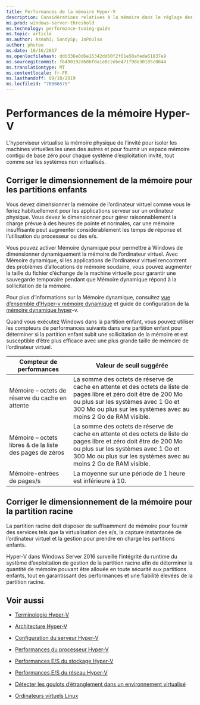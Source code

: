 ```yaml
---
title: Performances de la mémoire Hyper-V
description: Considérations relatives à la mémoire dans le réglage des performances Hyper-V
ms.prod: windows-server-threshold
ms.technology: performance-tuning-guide
ms.topic: article
ms.author: Asmahi; SandySp; JoPoulso
author: phstee
ms.date: 10/16/2017
ms.openlocfilehash: ddb336e0d6e16342dd60f2f61e50afeda61837e9
ms.sourcegitcommit: f6490192d686f0a1e0c2ebe471f98e30105c0844
ms.translationtype: MT
ms.contentlocale: fr-FR
ms.lasthandoff: 09/10/2019
ms.locfileid: "70866575"
---
```

# <a name="hyper-v-memory-performance"></a>Performances de la mémoire Hyper-V


L’hyperviseur virtualise la mémoire physique de l’invité pour isoler les machines virtuelles les unes des autres et pour fournir un espace mémoire contigu de base zéro pour chaque système d’exploitation invité, tout comme sur les systèmes non virtualisés.

## <a name="correct-memory-sizing-for-child-partitions"></a>Corriger le dimensionnement de la mémoire pour les partitions enfants

Vous devez dimensionner la mémoire de l’ordinateur virtuel comme vous le feriez habituellement pour les applications serveur sur un ordinateur physique. Vous devez le dimensionner pour gérer raisonnablement la charge prévue à des heures de pointe et normales, car une mémoire insuffisante peut augmenter considérablement les temps de réponse et l’utilisation du processeur ou des e/s.

Vous pouvez activer Mémoire dynamique pour permettre à Windows de dimensionner dynamiquement la mémoire de l’ordinateur virtuel. Avec Mémoire dynamique, si les applications de l’ordinateur virtuel rencontrent des problèmes d’allocations de mémoire soudaine, vous pouvez augmenter la taille du fichier d’échange de la machine virtuelle pour garantir une sauvegarde temporaire pendant que Mémoire dynamique répond à la sollicitation de la mémoire.

Pour plus d’informations sur la Mémoire dynamique, consultez [vue d’ensemble d’Hyper-v mémoire dynamique]( https://go.microsoft.com/fwlink/?linkid=834434) et guide de configuration de la [mémoire dynamique hyper](https://go.microsoft.com/fwlink/?linkid=834435)-v.

Quand vous exécutez Windows dans la partition enfant, vous pouvez utiliser les compteurs de performances suivants dans une partition enfant pour déterminer si la partition enfant subit une sollicitation de la mémoire et est susceptible d’être plus efficace avec une plus grande taille de mémoire de l’ordinateur virtuel.

| Compteur de performances                                                         | Valeur de seuil suggérée                                                                                                                                                           |
|-----------------------------------------------------------------------------|-------------------------------------------------------------------------------------------------------------------------------------------------------------------------------------|
| Mémoire – octets de réserve du cache en attente                                        | La somme des octets de réserve de cache en attente et des octets de liste de pages libre et zéro doit être de 200 Mo ou plus sur les systèmes avec 1 Go et 300 Mo ou plus sur les systèmes avec au moins 2 Go de RAM visible. |
| Mémoire – octets libres & de la liste des pages de zéros                                        | La somme des octets de réserve de cache en attente et des octets de liste de pages libre et zéro doit être de 200 Mo ou plus sur les systèmes avec 1 Go et 300 Mo ou plus sur les systèmes avec au moins 2 Go de RAM visible. |
| Mémoire-entrées de pages/s                                                    | La moyenne sur une période de 1 heure est inférieure à 10.                                                                                                                                       | 

## <a name="correct-memory-sizing-for-root-partition"></a>Corriger le dimensionnement de la mémoire pour la partition racine

La partition racine doit disposer de suffisamment de mémoire pour fournir des services tels que la virtualisation des e/s, la capture instantanée de l’ordinateur virtuel et la gestion pour prendre en charge les partitions enfants.

Hyper-V dans Windows Server 2016 surveille l’intégrité du runtime du système d’exploitation de gestion de la partition racine afin de déterminer la quantité de mémoire pouvant être allouée en toute sécurité aux partitions enfants, tout en garantissant des performances et une fiabilité élevées de la partition racine.

## <a name="see-also"></a>Voir aussi

-   [Terminologie Hyper-V](terminology.md)

-   [Architecture Hyper-V](architecture.md)

-   [Configuration du serveur Hyper-V](configuration.md)

-   [Performances du processeur Hyper-V](processor-performance.md)

-   [Performances E/S du stockage Hyper-V](storage-io-performance.md)

-   [Performances E/S du réseau Hyper-V](network-io-performance.md)

-   [Détecter les goulots d’étranglement dans un environnement virtualisé](detecting-virtualized-environment-bottlenecks.md)

-   [Ordinateurs virtuels Linux](linux-virtual-machine-considerations.md)
